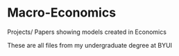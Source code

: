 # Macro-Economics
Projects/ Papers showing models created in Economics

These are all files from my undergraduate degree at BYUI
